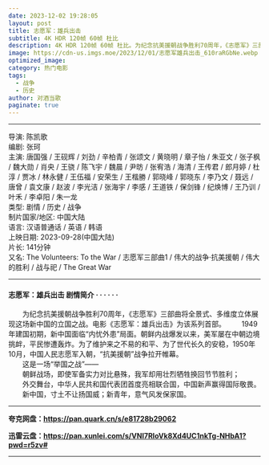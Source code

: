 ```yaml
---
date: 2023-12-02 19:28:05
layout: post
title: 志愿军：雄兵出击
subtitle: 4K HDR 120帧 60帧 杜比
description: 4K HDR 120帧 60帧 杜比。为纪念抗美援朝战争胜利70周年，《志愿军》三部曲将全景式、多维度立体展现这场新中国的立国之战。电影《志愿军：雄兵出击》为该系列首部...
image: https://cdn-us.imgs.moe/2023/12/01/志愿军雄兵出击_610raRGbNe.webp
optimized_image: 
category: 热门电影
tags:
  - 战争
  - 历史
author: 对酒当歌
paginate: true
---
```


---

导演: 陈凯歌  
编剧: 张珂  
主演: 唐国强 / 王砚辉 / 刘劲 / 辛柏青 / 张颂文 / 黄晓明 / 章子怡 / 朱亚文 / 张子枫 / 魏大勋 / 肖央 / 王骁 / 陈飞宇 / 魏晨 / 尹昉 / 张宥浩 / 海清 / 王传君 / 郎月婷 / 杜淳 / 贾冰 / 林永健 / 王伍福 / 安荣生 / 王楷勝 / 郭晓峰 / 郭晓东 / 李乃文 / 聂远 / 唐曾 / 袁文康 / 赵波 / 李光洁 / 张海宇 / 李感 / 王道铁 / 保剑锋 / 纪焕博 / 王乃训 / 叶禾 / 李卓阳 / 朱一龙  
类型: 剧情 / 历史 / 战争  
制片国家/地区: 中国大陆  
语言: 汉语普通话 / 英语 / 韩语  
上映日期: 2023-09-28(中国大陆)  
片长: 141分钟  
又名: The Volunteers: To the War / 志愿军三部曲1 / 伟大的战争·抗美援朝 / 伟大的胜利 / 战与祀 / The Great War  

---

#### 志愿军：雄兵出击 剧情简介 · · · · · ·

　　为纪念抗美援朝战争胜利70周年，《志愿军》三部曲将全景式、多维度立体展现这场新中国的立国之战。电影《志愿军：雄兵出击》为该系列首部。
　　1949年建国初期，新中国面临“内忧外患”局面。朝鲜内战爆发以来，美军屡在中朝边境挑衅，平民惨遭轰炸。为了维护来之不易的和平、为了世代长久的安稳，1950年10月，中国人民志愿军入朝，“抗美援朝”战争拉开帷幕。  
　　这是一场“举国之战”——  
　　朝鲜战场，即使军备实力对比悬殊，我军却用壮烈牺牲换回节节胜利；  
　　外交舞台，中华人民共和国代表团首度亮相联合国，中国新声赢得国际敬畏。  
　　新中国，寸土不让扬国威；新青年，意气风发保家国。  

---

**夸克网盘：<https://pan.quark.cn/s/e81728b29062>**

**迅雷云盘：<https://pan.xunlei.com/s/VNl7RIoVk8Xd4UC1nkTg-NHbA1?pwd=r5zv#>**

---
